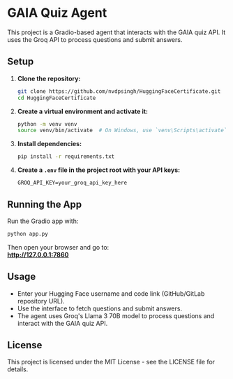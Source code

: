 # GAIA Quiz Agent

This project is a Gradio-based agent that interacts with the GAIA quiz API. It uses the Groq API to process questions and submit answers.

## Setup

1. **Clone the repository:**
   ```bash
   git clone https://github.com/nvdpsingh/HuggingFaceCertificate.git
   cd HuggingFaceCertificate
   ```

2. **Create a virtual environment and activate it:**
   ```bash
   python -m venv venv
   source venv/bin/activate  # On Windows, use `venv\Scripts\activate`
   ```

3. **Install dependencies:**
   ```bash
   pip install -r requirements.txt
   ```

4. **Create a `.env` file in the project root with your API keys:**
   ```
   GROQ_API_KEY=your_groq_api_key_here
   ```

## Running the App

Run the Gradio app with:
```bash
python app.py
```

Then open your browser and go to:  
**http://127.0.0.1:7860**

## Usage

- Enter your Hugging Face username and code link (GitHub/GitLab repository URL).
- Use the interface to fetch questions and submit answers.
- The agent uses Groq's Llama 3 70B model to process questions and interact with the GAIA quiz API.

## License

This project is licensed under the MIT License - see the LICENSE file for details. 